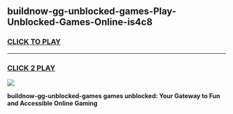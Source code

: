
## buildnow-gg-unblocked-games-Play-Unblocked-Games-Online-is4c8
<h3>
<a href="https://premium76.site?title=buildnow-gg-unblocked-games&ref=25A">CLICK TO PLAY</a></h3>
<hr>

<h3>
<a href="https://premium76.site?title=buildnow-gg-unblocked-games&ref=25A">CLICK 2 PLAY</a>
  
</h3>

<a href="https://premium76.site?title=buildnow-gg-unblocked-games&ref=25A"><img src="https://clearcache.store/games.png"></a>


**buildnow-gg-unblocked-games games unblocked: Your Gateway to Fun and Accessible Online Gaming**
